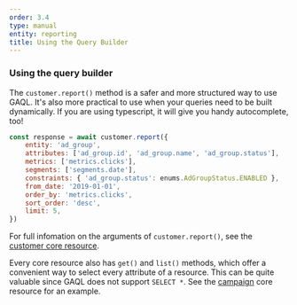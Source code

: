 ```yaml
---
order: 3.4
type: manual
entity: reporting
title: Using the Query Builder
---
```



### Using the query builder

The `customer.report()` method is a safer and more structured way to use GAQL. It's also more practical to use when your queries need to be built dynamically. If you are using typescript, it will give you handy autocomplete, too!

```javascript
const response = await customer.report({
    entity: 'ad_group', 
    attributes: ['ad_group.id', 'ad_group.name', 'ad_group.status'], 
    metrics: ['metrics.clicks'],
    segments: ['segments.date'], 
    constraints: { 'ad_group.status': enums.AdGroupStatus.ENABLED }, 
    from_date: '2019-01-01', 
    order_by: 'metrics.clicks', 
    sort_order: 'desc',
    limit: 5, 
})

```

For full infomation on the arguments of `customer.report()`, see the [customer core resource](/#report).

Every core resource also has `get()` and `list()` methods, which offer a convenient way to select every attribute of a resource. This can be quite valuable since GAQL does not support `SELECT *`. See the [campaign](/#get-campaign) core resource for an example.


